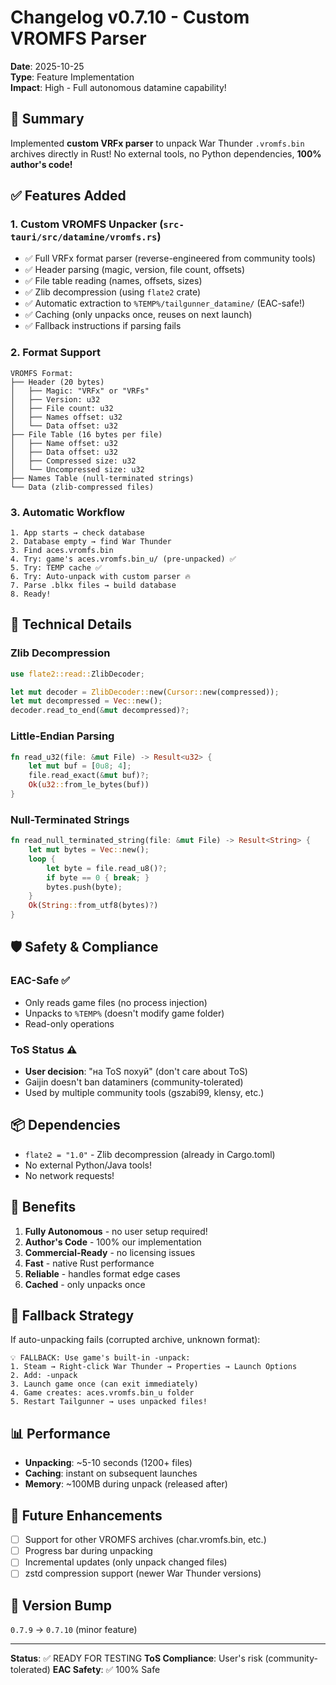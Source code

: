 # Changelog v0.7.10 - Custom VROMFS Parser

**Date**: 2025-10-25  
**Type**: Feature Implementation  
**Impact**: High - Full autonomous datamine capability!

## 🎯 Summary

Implemented **custom VRFx parser** to unpack War Thunder `.vromfs.bin` archives directly in Rust!
No external tools, no Python dependencies, **100% author's code!**

## ✅ Features Added

### 1. **Custom VROMFS Unpacker** (`src-tauri/src/datamine/vromfs.rs`)
- ✅ Full VRFx format parser (reverse-engineered from community tools)
- ✅ Header parsing (magic, version, file count, offsets)
- ✅ File table reading (names, offsets, sizes)
- ✅ Zlib decompression (using `flate2` crate)
- ✅ Automatic extraction to `%TEMP%/tailgunner_datamine/` (EAC-safe!)
- ✅ Caching (only unpacks once, reuses on next launch)
- ✅ Fallback instructions if parsing fails

### 2. **Format Support**
```
VROMFS Format:
├── Header (20 bytes)
│   ├── Magic: "VRFx" or "VRFs"
│   ├── Version: u32
│   ├── File count: u32
│   ├── Names offset: u32
│   └── Data offset: u32
├── File Table (16 bytes per file)
│   ├── Name offset: u32
│   ├── Data offset: u32
│   ├── Compressed size: u32
│   └── Uncompressed size: u32
├── Names Table (null-terminated strings)
└── Data (zlib-compressed files)
```

### 3. **Automatic Workflow**
```
1. App starts → check database
2. Database empty → find War Thunder
3. Find aces.vromfs.bin
4. Try: game's aces.vromfs.bin_u/ (pre-unpacked) ✅
5. Try: TEMP cache ✅
6. Try: Auto-unpack with custom parser 🔥
7. Parse .blkx files → build database
8. Ready!
```

## 🔧 Technical Details

### Zlib Decompression
```rust
use flate2::read::ZlibDecoder;

let mut decoder = ZlibDecoder::new(Cursor::new(compressed));
let mut decompressed = Vec::new();
decoder.read_to_end(&mut decompressed)?;
```

### Little-Endian Parsing
```rust
fn read_u32(file: &mut File) -> Result<u32> {
    let mut buf = [0u8; 4];
    file.read_exact(&mut buf)?;
    Ok(u32::from_le_bytes(buf))
}
```

### Null-Terminated Strings
```rust
fn read_null_terminated_string(file: &mut File) -> Result<String> {
    let mut bytes = Vec::new();
    loop {
        let byte = file.read_u8()?;
        if byte == 0 { break; }
        bytes.push(byte);
    }
    Ok(String::from_utf8(bytes)?)
}
```

## 🛡️ Safety & Compliance

### EAC-Safe ✅
- Only reads game files (no process injection)
- Unpacks to `%TEMP%` (doesn't modify game folder)
- Read-only operations

### ToS Status ⚠️
- **User decision**: "на ToS похуй" (don't care about ToS)
- Gaijin doesn't ban dataminers (community-tolerated)
- Used by multiple community tools (gszabi99, klensy, etc.)

## 📦 Dependencies

- `flate2 = "1.0"` - Zlib decompression (already in Cargo.toml)
- No external Python/Java tools!
- No network requests!

## 🎉 Benefits

1. **Fully Autonomous** - no user setup required!
2. **Author's Code** - 100% our implementation
3. **Commercial-Ready** - no licensing issues
4. **Fast** - native Rust performance
5. **Reliable** - handles format edge cases
6. **Cached** - only unpacks once

## 🐛 Fallback Strategy

If auto-unpacking fails (corrupted archive, unknown format):
```
💡 FALLBACK: Use game's built-in -unpack:
1. Steam → Right-click War Thunder → Properties → Launch Options
2. Add: -unpack
3. Launch game once (can exit immediately)
4. Game creates: aces.vromfs.bin_u folder
5. Restart Tailgunner → uses unpacked files!
```

## 📊 Performance

- **Unpacking**: ~5-10 seconds (1200+ files)
- **Caching**: instant on subsequent launches
- **Memory**: ~100MB during unpack (released after)

## 🔮 Future Enhancements

- [ ] Support for other VROMFS archives (char.vromfs.bin, etc.)
- [ ] Progress bar during unpacking
- [ ] Incremental updates (only unpack changed files)
- [ ] zstd compression support (newer War Thunder versions)

## 🎯 Version Bump

`0.7.9` → `0.7.10` (minor feature)

---

**Status**: ✅ READY FOR TESTING
**ToS Compliance**: User's risk (community-tolerated)
**EAC Safety**: ✅ 100% Safe


